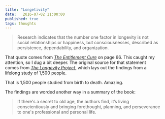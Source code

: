 ```yaml
---
title: "Longetivity"
date:   2016-07-02 11:00:00
published: true
tags: thoughts
---
```


> Research indicates that the number one factor in longevity is not social relationships or happiness, but consciousnesses, described as persistence, dependability, and organization.

That quote comes from [_The Entitlement Cure_](http://www.cloudtownsend.com/the-entitlement-cure/) on page 66. This caught my attention, so I dug a bit deeper. The original source for that statement comes from [_The Longevity Project_](http://www.howardsfriedman.com/longevityproject/), which lays out the findings from a lifelong study of 1,500 people.

That is 1,500 people studied from birth to death. Amazing.

The findings are worded another way in a summary of the book:

> If there's a secret to old age, the authors find, it’s living conscientiously and bringing forethought, planning, and perseverance to one's professional and personal life.
